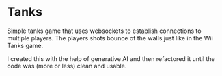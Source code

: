 # Tanks
Simple tanks game that uses websockets to establish connections to multiple players.
The players shots bounce of the walls just like in the Wii Tanks game.

I created this with the help of generative AI and then refactored it until the code was (more or less) clean and usable.
